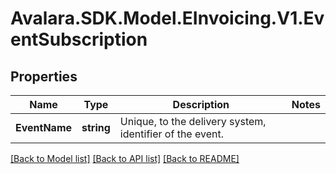 # Avalara.SDK.Model.EInvoicing.V1.EventSubscription

## Properties

Name | Type | Description | Notes
------------ | ------------- | ------------- | -------------
**EventName** | **string** | Unique, to the delivery system, identifier of the event. | 

[[Back to Model list]](../../../README.md#documentation-for-models) [[Back to API list]](../../../README.md#documentation-for-api-endpoints) [[Back to README]](../../../README.md)

